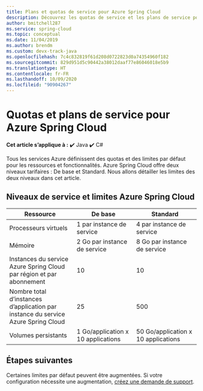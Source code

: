 ```yaml
---
title: Plans et quotas de service pour Azure Spring Cloud
description: Découvrez les quotas de service et les plans de service pour Azure Spring Cloud.
author: bmitchell287
ms.service: spring-cloud
ms.topic: conceptual
ms.date: 11/04/2019
ms.author: brendm
ms.custom: devx-track-java
ms.openlocfilehash: 7c4c832819f61d208d0722823d0a74354960f182
ms.sourcegitcommit: 829d951d5c90442a38012daaf77e86046018e5b9
ms.translationtype: HT
ms.contentlocale: fr-FR
ms.lasthandoff: 10/09/2020
ms.locfileid: "90904267"
---
```

# <a name="quotas-and-service-plans-for-azure-spring-cloud"></a>Quotas et plans de service pour Azure Spring Cloud

**Cet article s’applique à :** ✔️ Java ✔️ C#

Tous les services Azure définissent des quotas et des limites par défaut pour les ressources et fonctionnalités.   Azure Spring Cloud offre deux niveaux tarifaires : De base et Standard. Nous allons détailler les limites des deux niveaux dans cet article.

## <a name="azure-spring-cloud-service-tiers-and-limits"></a>Niveaux de service et limites Azure Spring Cloud

| Ressource | De base | Standard
------- | ------- | -------
Processeurs virtuels | 1 par instance de service | 4 par instance de service
Mémoire | 2 Go par instance de service | 8 Go par instance de service
Instances du service Azure Spring Cloud par région et par abonnement | 10 | 10
Nombre total d’instances d’application par instance du service Azure Spring Cloud | 25 | 500
Volumes persistants | 1 Go/application x 10 applications | 50 Go/application x 10 applications

## <a name="next-steps"></a>Étapes suivantes

Certaines limites par défaut peuvent être augmentées. Si votre configuration nécessite une augmentation, [créez une demande de support](https://docs.microsoft.com/azure/azure-portal/supportability/how-to-create-azure-support-request).
